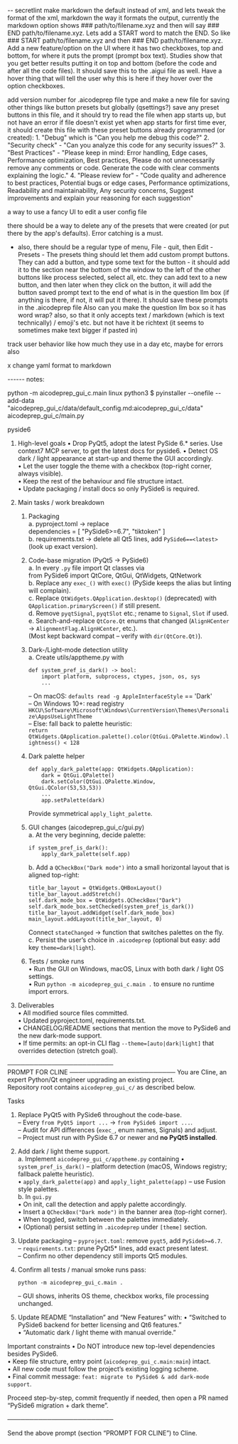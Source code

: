 -- secretlint
make markdown the default instead of xml, and
lets tweak the format of the xml, markdown the way it formats the output, currently the markdown option shows ### path/to/filename.xyz and then will say ### END path/to/filename.xyz. Lets add a START word to match the END. So like ### START path/to/filename.xyz and then ### END path/to/filename.xyz.
Add a new feature/option on the UI where it has two checkboxes, top and bottom, for where it puts the prompt (prompt box text). Studies show that you get better
results putting it on top and bottom (before the code and after all the code files). It should save this to the .aigui file as well. Have a hover
thing that will tell the user why this is here if they hover over the option checkboxes.

add version number for .aicodeprep file type and make a new file for saving other things like button presets but globally (qsettings?)
save any preset buttons in this file, and it should try to read the file when app starts up, but not have an error if file doesn't exist yet
when app starts for first time ever, it should create this file with these preset buttons already programmed (or created): 1. "Debug" which is "Can you help me debug this code?" 2. "Security check" - "Can you analyze this code for any security issues?" 3. "Best Practices" - "Please keep in mind: Error handling, Edge cases, Performance optimization, Best practices, Please do not unnecessarily remove any comments or code. Generate the code with clear comments explaining the logic." 4. "Please review for" - "Code quality and adherence to best practices, Potential bugs or edge cases, Performance optimizations, Readability and maintainability, Any security concerns, Suggest improvements and explain your reasoning for each suggestion"

a way to use a fancy UI to edit a user config file

there should be a way to delete any of the presets that were created (or put there by the app's defaults). Error catching is a must.

- also, there should be a regular type of menu, File - quit, then Edit - Presets - The presets thing should let them add custom prompt buttons. They can add a button, and type some text for the button - it should add it to the section near the bottom of the window to the left of the other buttons like process selected, select all, etc. they can add text to a new button, and then later when they click on the button, it will add the button saved prompt text to the end of what is in the question llm box (if anything is there, if not, it will put it there).
  It should save these prompts in the .aicodeprep file
  Also can you make the question llm box so it has word wrap? also, so that it only accepts text / markdown (which is text technically) / emoji's etc. but not have it be richtext (it seems to sometimes make text bigger if pasted in)

track user behavior like how much they use in a day etc,
maybe for errors also

x change yaml format to markdown

------ notes:

python -m aicodeprep_gui_c.main
linux python3
$ pyinstaller --onefile --add-data "aicodeprep_gui_c/data/default_config.md:aicodeprep_gui_c/data" aicodeprep_gui_c/main.py

pyside6

1. High-level goals
   • Drop PyQt5, adopt the latest PySide 6.\* series. Use context7 MCP server, to get the latest docs for pyside6.
   • Detect OS dark / light appearance at start-up and theme the GUI accordingly.  
   • Let the user toggle the theme with a checkbox (top-right corner, always visible).  
   • Keep the rest of the behaviour and file structure intact.  
   • Update packaging / install docs so only PySide6 is required.

2. Main tasks / work breakdown

   1. Packaging  
      a. pyproject.toml → replace  
       dependencies = [ "PySide6>=6.7", "tiktoken" ]  
      b. requirements.txt → delete all Qt5 lines, add `PySide6==<latest>` (look up exact version).

   2. Code-base migration (PyQt5 → PySide6)  
      a. In every `.py` file import Qt classes via  
       from PySide6 import QtCore, QtGui, QtWidgets, QtNetwork  
      b. Replace any `exec_()` with `exec()` (PySide keeps the alias but linting will complain).  
      c. Replace `QtWidgets.QApplication.desktop()` (deprecated) with `QApplication.primaryScreen()` if still present.  
      d. Remove `pyqtSignal`, `pyqtSlot` etc.; rename to `Signal`, `Slot` if used.  
      e. Search-and-replace `QtCore.Qt` enums that changed (`AlignHCenter` → `AlignmentFlag.AlignHCenter`, etc.).  
       (Most kept backward compat – verify with `dir(QtCore.Qt)`).

   3. Dark-/Light-mode detection utility  
      a. Create utils/apptheme.py with

      ```
      def system_pref_is_dark() -> bool:
          import platform, subprocess, ctypes, json, os, sys
          ...
      ```

      – On macOS: `defaults read -g AppleInterfaceStyle` == 'Dark'  
       – On Windows 10+: read registry `HKCU\Software\Microsoft\Windows\CurrentVersion\Themes\Personalize\AppsUseLightTheme`  
       – Else: fall back to palette heuristic:  
       `return QtWidgets.QApplication.palette().color(QtGui.QPalette.Window).lightness() < 128`

   4. Dark palette helper

      ```
      def apply_dark_palette(app: QtWidgets.QApplication):
          dark = QtGui.QPalette()
          dark.setColor(QtGui.QPalette.Window, QtGui.QColor(53,53,53))
          ...
          app.setPalette(dark)
      ```

      Provide symmetrical `apply_light_palette`.

   5. GUI changes (aicodeprep_gui_c/gui.py)  
      a. At the very beginning, decide palette:

      ```
      if system_pref_is_dark():
          apply_dark_palette(self.app)
      ```

      b. Add a `QCheckBox("Dark mode")` into a small horizontal layout that is aligned top-right:

      ```
      title_bar_layout = QtWidgets.QHBoxLayout()
      title_bar_layout.addStretch()
      self.dark_mode_box = QtWidgets.QCheckBox("Dark")
      self.dark_mode_box.setChecked(system_pref_is_dark())
      title_bar_layout.addWidget(self.dark_mode_box)
      main_layout.addLayout(title_bar_layout, 0)
      ```

      Connect `stateChanged` → function that switches palettes on the fly.  
      c. Persist the user’s choice in `.aicodeprep` (optional but easy: add key `theme=dark|light`).

   6. Tests / smoke runs  
      • Run the GUI on Windows, macOS, Linux with both dark / light OS settings.  
      • Run `python -m aicodeprep_gui_c.main .` to ensure no runtime import errors.

3. Deliverables  
   • All modified source files committed.  
   • Updated pyproject.toml, requirements.txt.  
   • CHANGELOG/README sections that mention the move to PySide6 and the new dark-mode support.  
   • If time permits: an opt-in CLI flag `--theme=[auto|dark|light]` that overrides detection (stretch goal).

────────────────────────  
PROMPT FOR CLINE
────────────────────────
You are Cline, an expert Python/Qt engineer upgrading an existing project.  
Repository root contains `aicodeprep_gui_c/` as described below.

Tasks

1. Replace PyQt5 with PySide6 throughout the code-base.  
   – Every `from PyQt5 import ...` → `from PySide6 import ...`.  
   – Audit for API differences (`exec_`, enum names, Signals) and adjust.  
   – Project must run with PySide 6.7 or newer and **no PyQt5 installed**.

2. Add dark / light theme support.  
   a. Implement `aicodeprep_gui_c/apptheme.py` containing
   • `system_pref_is_dark()` – platform detection (macOS, Windows registry; fallback palette heuristic).  
    • `apply_dark_palette(app)` and `apply_light_palette(app)` – use Fusion style palettes.  
   b. In `gui.py`  
    • On init, call the detection and apply palette accordingly.  
    • Insert a `QCheckBox("Dark mode")` in the banner area (top-right corner).  
    • When toggled, switch between the palettes immediately.  
    • (Optional) persist setting in `.aicodeprep` under `[theme]` section.

3. Update packaging
   – `pyproject.toml`: remove `pyqt5`, add `PySide6>=6.7`.  
   – `requirements.txt`: prune PyQt5\* lines, add exact present latest.  
   – Confirm no other dependency still imports Qt5 modules.

4. Confirm all tests / manual smoke runs pass:

   ```
   python -m aicodeprep_gui_c.main .
   ```

   – GUI shows, inherits OS theme, checkbox works, file processing unchanged.

5. Update README “Installation” and “New Features” with:
   • “Switched to PySide6 backend for better licensing and Qt6 features.”  
   • “Automatic dark / light theme with manual override.”

Important constraints
• Do NOT introduce new top-level dependencies besides PySide6.  
• Keep file structure, entry point (`aicodeprep_gui_c.main:main`) intact.  
• All new code must follow the project’s existing logging scheme.  
• Final commit message: `feat: migrate to PySide6 & add dark-mode support`.

Proceed step-by-step, commit frequently if needed, then open a PR named  
“PySide6 migration + dark theme”.

────────────────────────

Send the above prompt (section “PROMPT FOR CLINE”) to Cline.

